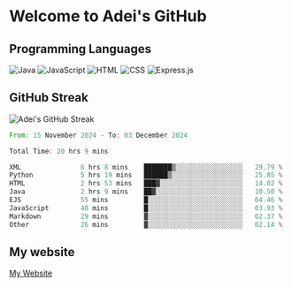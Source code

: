 # Welcome to Adei's GitHub

## Programming Languages
![Java](https://img.shields.io/badge/Java-007396?style=flat-square&logo=java&logoColor=white)
![JavaScript](https://img.shields.io/badge/JavaScript-F7DF1E?style=flat-square&logo=javascript&logoColor=black)
![HTML](https://img.shields.io/badge/HTML-E34F26?style=flat-square&logo=html5&logoColor=white)
![CSS](https://img.shields.io/badge/CSS-1572B6?style=flat-square&logo=css3&logoColor=white)
![Express.js](https://img.shields.io/badge/Express.js-000000?style=flat-square&logo=express&logoColor=white)


## GitHub Streak
![Adei's GitHub Streak](https://github-readme-streak-stats.herokuapp.com/?user=AdeiTamayo&hide_border=true)

<!--START_SECTION:waka-->

```rust
From: 15 November 2024 - To: 03 December 2024

Total Time: 20 hrs 9 mins

XML               6 hrs 8 mins    ███████▒░░░░░░░░░░░░░░░░░   29.79 %
Python            5 hrs 19 mins   ██████▒░░░░░░░░░░░░░░░░░░   25.85 %
HTML              2 hrs 53 mins   ███▓░░░░░░░░░░░░░░░░░░░░░   14.02 %
Java              2 hrs 9 mins    ██▓░░░░░░░░░░░░░░░░░░░░░░   10.50 %
EJS               55 mins         █░░░░░░░░░░░░░░░░░░░░░░░░   04.46 %
JavaScript        48 mins         █░░░░░░░░░░░░░░░░░░░░░░░░   03.93 %
Markdown          29 mins         ▓░░░░░░░░░░░░░░░░░░░░░░░░   02.37 %
Other             26 mins         ▓░░░░░░░░░░░░░░░░░░░░░░░░   02.14 %
```

<!--END_SECTION:waka-->

## My website
[My Website](https://adei.eus)



